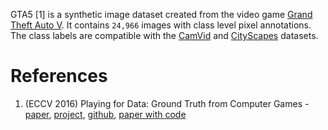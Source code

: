 GTA5 [1] is a synthetic image dataset created from the video game [Grand Theft Auto V](https://www.rockstargames.com/gta-v).
It contains `24,966` images with class level pixel annotations.
The class labels are compatible with the [CamVid](camvid.md) and [CityScapes](cityscapes.md) datasets.

# References

1. (ECCV 2016) Playing for Data: Ground Truth from Computer Games - [paper](https://link.springer.com/chapter/10.1007/978-3-319-46475-6_7), [project](https://download.visinf.tu-darmstadt.de/data/from_games/), [github](https://github.com/manuelschmidt/playing-for-data), [paper with code](https://paperswithcode.com/dataset/gta5)
